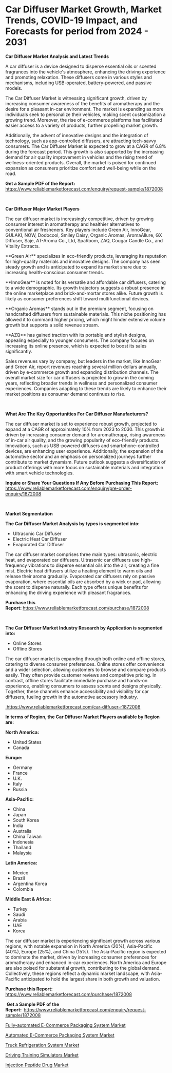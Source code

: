 <p><h1>Car Diffuser Market Growth, Market Trends, COVID-19 Impact, and Forecasts for period from 2024 - 2031</h1></p><p><strong>Car Diffuser Market Analysis and Latest Trends</strong></p>
<p><p>A car diffuser is a device designed to disperse essential oils or scented fragrances into the vehicle's atmosphere, enhancing the driving experience and promoting relaxation. These diffusers come in various styles and mechanisms, including USB-operated, battery-powered, and passive models. </p><p>The Car Diffuser Market is witnessing significant growth, driven by increasing consumer awareness of the benefits of aromatherapy and the desire for a pleasant in-car environment. The market is expanding as more individuals seek to personalize their vehicles, making scent customization a growing trend. Moreover, the rise of e-commerce platforms has facilitated easier access to a variety of products, further propelling market growth.</p><p>Additionally, the advent of innovative designs and the integration of technology, such as app-controlled diffusers, are attracting tech-savvy consumers. The Car Diffuser Market is expected to grow at a CAGR of 6.8% during the forecast period. This growth is also supported by the increasing demand for air quality improvement in vehicles and the rising trend of wellness-oriented products. Overall, the market is poised for continued expansion as consumers prioritize comfort and well-being while on the road.</p></p>
<p><strong>Get a Sample PDF of the Report:&nbsp;</strong> <a href="https://www.reliablemarketforecast.com/enquiry/request-sample/1872008?utm_campaign=1167&utm_medium=2&utm_source=Github&utm_content=ia&utm_term=01112024&utm_id=car-diffuser">https://www.reliablemarketforecast.com/enquiry/request-sample/1872008</a></p>
<p>&nbsp;</p>
<p><strong>Car Diffuser Major Market Players</strong></p>
<p><p>The car diffuser market is increasingly competitive, driven by growing consumer interest in aromatherapy and healthier alternatives to conventional air fresheners. Key players include Green Air, InnoGear, GULAKI, NOW, Dodocool, Smiley Daisy, Organic Aromas, AromaAllure, GX Diffuser, Saje, AT-Aroma Co., Ltd, SpaRoom, ZAQ, Cougar Candle Co., and Vitality Extracts.</p><p>**Green Air** specializes in eco-friendly products, leveraging its reputation for high-quality materials and innovative designs. The company has seen steady growth and is anticipated to expand its market share due to increasing health-conscious consumer trends.</p><p>**InnoGear** is noted for its versatile and affordable car diffusers, catering to a wide demographic. Its growth trajectory suggests a robust presence in the online marketplace and brick-and-mortar stores alike. Future growth is likely as consumer preferences shift toward multifunctional devices.</p><p>**Organic Aromas** stands out in the premium segment, focusing on handcrafted diffusers from sustainable materials. This niche positioning has allowed it to command higher pricing, which might hinder extensive volume growth but supports a solid revenue stream. </p><p>**AZQ** has gained traction with its portable and stylish designs, appealing especially to younger consumers. The company focuses on increasing its online presence, which is expected to boost its sales significantly.</p><p>Sales revenues vary by company, but leaders in the market, like InnoGear and Green Air, report revenues reaching several million dollars annually, driven by e-commerce growth and expanding distribution channels. The overall market size for car diffusers is projected to grow in the coming years, reflecting broader trends in wellness and personalized consumer experiences. Companies adapting to these trends are likely to enhance their market positions as consumer demand continues to rise.</p></p>
<p>&nbsp;</p>
<p><strong>What Are The Key Opportunities For Car Diffuser Manufacturers?</strong></p>
<p><p>The car diffuser market is set to experience robust growth, projected to expand at a CAGR of approximately 10% from 2023 to 2030. This growth is driven by increasing consumer demand for aromatherapy, rising awareness of in-car air quality, and the growing popularity of eco-friendly products. Innovations, such as USB-powered diffusers and smartphone-controlled devices, are enhancing user experience. Additionally, the expansion of the automotive sector and an emphasis on personalized journeys further contribute to market dynamism. Future outlook suggests a diversification of product offerings with more focus on sustainable materials and integration with smart vehicle technologies.</p></p>
<p><strong>Inquire or Share Your Questions If Any Before Purchasing This Report:</strong> <a href="https://www.reliablemarketforecast.com/enquiry/pre-order-enquiry/1872008?utm_campaign=1167&utm_medium=2&utm_source=Github&utm_content=ia&utm_term=01112024&utm_id=car-diffuser">https://www.reliablemarketforecast.com/enquiry/pre-order-enquiry/1872008</a></p>
<p>&nbsp;</p>
<p><strong>Market Segmentation</strong></p>
<p><strong>The Car Diffuser Market Analysis by types is segmented into:</strong></p>
<p><ul><li>Ultrasonic Car Diffuser</li><li>Electric Heat Car Diffuser</li><li>Evaporated Car Diffuser</li></ul></p>
<p><p>The car diffuser market comprises three main types: ultrasonic, electric heat, and evaporated car diffusers. Ultrasonic car diffusers use high-frequency vibrations to disperse essential oils into the air, creating a fine mist. Electric heat diffusers utilize a heating element to warm oils and release their aroma gradually. Evaporated car diffusers rely on passive evaporation, where essential oils are absorbed by a wick or pad, allowing the scent to disperse naturally. Each type offers unique benefits for enhancing the driving experience with pleasant fragrances.</p></p>
<p><strong>Purchase this Report:&nbsp;</strong><a href="https://www.reliablemarketforecast.com/purchase/1872008?utm_campaign=1167&utm_medium=2&utm_source=Github&utm_content=ia&utm_term=01112024&utm_id=car-diffuser">https://www.reliablemarketforecast.com/purchase/1872008</a></p>
<p>&nbsp;</p>
<p><strong>The Car Diffuser Market Industry Research by Application is segmented into:</strong></p>
<p><ul><li>Online Stores</li><li>Offline Stores</li></ul></p>
<p><p>The car diffuser market is expanding through both online and offline stores, catering to diverse consumer preferences. Online stores offer convenience and a wider selection, allowing customers to browse and compare products easily. They often provide customer reviews and competitive pricing. In contrast, offline stores facilitate immediate purchase and hands-on experience, enabling consumers to assess scents and designs physically. Together, these channels enhance accessibility and visibility for car diffusers, fueling growth in the automotive accessory industry.</p></p>
<p><a href="https://www.reliablemarketforecast.com/car-diffuser-r1872008?utm_campaign=1167&utm_medium=2&utm_source=Github&utm_content=ia&utm_term=01112024&utm_id=car-diffuser">&nbsp;https://www.reliablemarketforecast.com/car-diffuser-r1872008</a></p>
<p><strong>In terms of Region, the Car Diffuser Market Players available by Region are:</strong></p>
<p>
    <p> <strong> North America: </strong>
        <ul>
            <li>United States</li>
            <li>Canada</li>
        </ul>
        </p> 
    <p> <strong> Europe: </strong>
        <ul>
            <li>Germany</li>
            <li>France</li>
            <li>U.K.</li>
            <li>Italy</li>
            <li>Russia</li>
        </ul>
        </p> 
    <p> <strong> Asia-Pacific: </strong>
        <ul>
            <li>China</li>
            <li>Japan</li>
            <li>South Korea</li>
            <li>India</li>
            <li>Australia</li>
            <li>China Taiwan</li>
            <li>Indonesia</li>
            <li>Thailand</li>
            <li>Malaysia</li>
        </ul>
        </p> 
    <p> <strong> Latin America: </strong>
        <ul>
            <li>Mexico</li>
            <li>Brazil</li>
            <li>Argentina Korea</li>
            <li>Colombia</li>
        </ul>
        </p> 
    <p> <strong> Middle East & Africa: </strong>
        <ul>
            <li>Turkey</li>
            <li>Saudi</li>
            <li>Arabia</li>
            <li>UAE</li>
            <li>Korea</li>
        </ul>
    </p>
    </p>
<p><p>The car diffuser market is experiencing significant growth across various regions, with notable expansion in North America (20%), Asia-Pacific (40%), Europe (25%), and China (15%). The Asia-Pacific region is expected to dominate the market, driven by increasing consumer preferences for aromatherapy and enhanced in-car experiences. North America and Europe are also poised for substantial growth, contributing to the global demand. Collectively, these regions reflect a dynamic market landscape, with Asia-Pacific anticipated to hold the largest share in both growth and valuation.</p></p>
<p><strong>Purchase this Report: </strong><a href="https://www.reliablemarketforecast.com/purchase/1872008?utm_campaign=1167&utm_medium=2&utm_source=Github&utm_content=ia&utm_term=01112024&utm_id=car-diffuser">https://www.reliablemarketforecast.com/purchase/1872008</a></p>
<p>&nbsp;<strong>Get a Sample PDF of the Report:&nbsp;&nbsp;</strong><a href="https://www.reliablemarketforecast.com/enquiry/request-sample/1872008?utm_campaign=1167&utm_medium=2&utm_source=Github&utm_content=ia&utm_term=01112024&utm_id=car-diffuser">https://www.reliablemarketforecast.com/enquiry/request-sample/1872008</a></p>
<p><strong></strong></p>
<p><p><a href="https://issuu.com/reportprime-2/docs/fully-automated-e-commerce-packagin_bc8802b6b30d51?utm_campaign=1167&utm_medium=2&utm_source=Github&utm_content=ia&utm_term=01112024&utm_id=car-diffuser">Fully-automated E-Commerce Packaging System Market</a></p><p><a href="https://issuu.com/reportprime-2/docs/automated-e-commerce-packaging-syst_d414a05530f615?utm_campaign=1167&utm_medium=2&utm_source=Github&utm_content=ia&utm_term=01112024&utm_id=car-diffuser">Automated E-Commerce Packaging System Market</a></p><p><a href="https://github.com/sharitatri97/Market-Research-Report-List-1/blob/main/truck-refrigeration-system-market.md?utm_campaign=1167&utm_medium=2&utm_source=Github&utm_content=ia&utm_term=01112024&utm_id=car-diffuser">Truck Refrigeration System Market</a></p><p><a href="https://github.com/wendisyqf/Market-Research-Report-List-1/blob/main/driving-training-simulators-market.md?utm_campaign=1167&utm_medium=2&utm_source=Github&utm_content=ia&utm_term=01112024&utm_id=car-diffuser">Driving Training Simulators Market</a></p><p><a href="https://www.linkedin.com/pulse/injection-peptide-drug-market-evolution-global-trends-regional-r7f6e?utm_campaign=1167&utm_medium=2&utm_source=Github&utm_content=ia&utm_term=01112024&utm_id=car-diffuser">Injection Peptide Drug Market</a></p></p>
